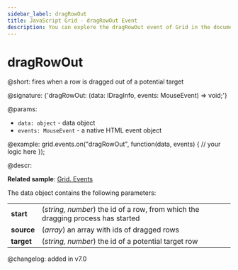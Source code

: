 ```yaml
---
sidebar_label: dragRowOut
title: JavaScript Grid - dragRowOut Event 
description: You can explore the dragRowOut event of Grid in the documentation of the DHTMLX JavaScript UI library. Browse developer guides and API reference, try out code examples and live demos, and download a free 30-day evaluation version of DHTMLX Suite.
---
```


# dragRowOut

@short: fires when a row is dragged out of a potential target

@signature: {'dragRowOut: (data: IDragInfo, events: MouseEvent) => void;'}

@params:
- `data: object` - data object
- `events: MouseEvent` - a native HTML event object

@example:
grid.events.on("dragRowOut", function(data, events) {
  // your logic here
});

@descr:

**Related sample**: [Grid. Events](https://snippet.dhtmlx.com/9zeyp4ds)

The data object contains the following parameters:

<table>
	<tbody>
        <tr>
			<td><b>start</b></td>
			<td>(<i>string, number</i>) the id of a row, from which the dragging process has started</td>
		</tr>
        <tr>
			<td><b>source</b></td>
			<td>(<i>array</i>) an array with ids of dragged rows</td>
		</tr>
        <tr>
			<td><b>target</b></td>
			<td>(<i>string, number</i>) the id of a potential target row</td>
		</tr>
    </tbody>
</table>

@changelog: added in v7.0

[comment]: # (@relatedapi: grid/api/grid_afterrowdrag_event.md grid/api/grid_afterrowdrop_event.md grid/api/grid_beforerowdrag_event.md grid/api/grid_beforerowdrop_event.md grid/api/grid_canrowdrop_event.md grid/api/grid_cancelrowdrop_event.md grid/api/grid_dragrowin_event.md grid/api/grid_dragrowstart_event.md) 

[comment]: # (@related: grid/configuration.md#drag-n-drop-between-grids)
